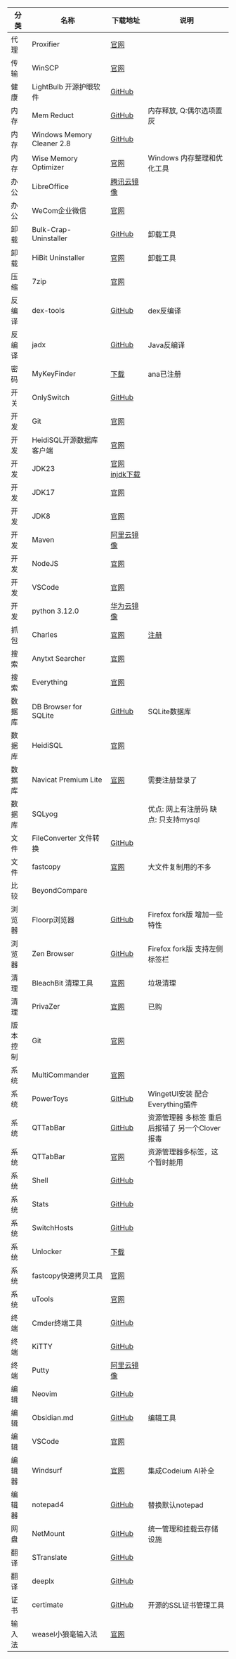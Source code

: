 | 分类     | 名称                       | 下载地址                                                                                           | 说明                                                                |
| -------- | -------------------------- | -------------------------------------------------------------------------------------------------- | ------------------------------------------------------------------- |
| 代理     | Proxifier                  | [官网](http://www.proxifier.com/)                                                                  |                                                                     |
| 传输     | WinSCP                     | [官网](https://winscp.net/eng/download.php)                                                        |                                                                     |
| 健康     | LightBulb 开源护眼软件     | [GitHub](https://github.com/Tyrrrz/LightBulb/releases/)                                            |
| 内存     | Mem Reduct                 | [GitHub](https://github.com/henrypp/memreduct)                                                     | 内存释放, Q:偶尔选项置灰                                            |
| 内存     | Windows Memory Cleaner 2.8 | [GitHub](https://github.com/IgorMundstein/WinMemoryCleaner/)                                       |                                                                     |
| 内存     | Wise Memory Optimizer      | [官网](https://www.wisecleaner.com.cn/wise-memory-optimizer.html)                                  | Windows 内存整理和优化工具                                          |
| 办公     | LibreOffice                | [腾讯云镜像](https://mirrors.cloud.tencent.com/libreoffice/libreoffice/stable/)                    |                                                                     |
| 办公     | WeCom企业微信              | [官网](https://work.weixin.qq.com/)                                                                |                                                                     |
| 卸载     | Bulk-Crap-Uninstaller      | [GitHub](https://github.com/Klocman/Bulk-Crap-Uninstaller/releases)                                | 卸载工具                                                            |
| 卸载     | HiBit Uninstaller          | [官网](https://www.hibitsoft.ir/Uninstaller.html)                                                  | 卸载工具                                                            |
| 压缩     | 7zip                       | [官网](https://sparanoid.com/lab/7z/)                                                              |                                                                     |
| 反编译   | dex-tools                  | [GitHub](https://github.com/pxb1988/dex2jar/releases)                                              | dex反编译                                                           |
| 反编译   | jadx                       | [GitHub](https://github.com/skylot/jadx/releases)                                                  | Java反编译                                                          |
| 密码     | MyKeyFinder                | [下载](https://www.computerbild.de/download/MyKeyFinder-Plus-Kostenlose-Vollversion-31122673.html) | ana已注册                                                           |
| 开关     | OnlySwitch                 | [GitHub](https://github.com/jacklandrin/OnlySwitch)                                                |
| 开发     | Git                        | [官网](https://git-scm.com/download)                                                               |                                                                     |
| 开发     | HeidiSQL开源数据库客户端   | [官网](https://www.heidisql.com/)                                                                  |                                                                     |
| 开发     | JDK23                     | [官网](https://www.oracle.com/java/technologies/downloads/#jdk23-windows)  [injdk下载](https://d.injdk.cn/download/oraclejdk/23)                        |                                                                     |
| 开发     | JDK17                      | [官网](https://www.oracle.com/java/technologies/downloads/#jdk17-windows)                          |                                                                     |
| 开发     | JDK8                       | [官网](https://www.oracle.com/java/technologies/downloads/#java8-windows)                          |                                                                     |
| 开发     | Maven                      | [阿里云镜像](https://mirrors.aliyun.com/apache/maven/maven-3/3.9.5/binaries/)                      |                                                                     |
| 开发     | NodeJS                     | [官网](http://www.nodejs.com.cn/)                                                                  |                                                                     |
| 开发     | VSCode                     | [官网](https://code.visualstudio.com/)                                                             |                                                                     |
| 开发     | python 3.12.0              | [华为云镜像](https://mirrors.huaweicloud.com/python/3.12.0/)                                       |                                                                     |
| 抓包     | Charles                    | [官网](https://www.charlesproxy.com/latest-release/download.do)                                    | [注册](https://inused.github.io/pages/file/tool/CharlesKeygen.html) |
| 搜索     | Anytxt Searcher            | [官网](https://anytxt.net/download/)                                                               |
| 搜索     | Everything                 | [官网](https://www.voidtools.com/zh-cn/)                                                           |                                                                     |
| 数据库   | DB Browser for SQLite      | [GitHub](https://github.com/sqlitebrowser/sqlitebrowser/releases)                                  | SQLite数据库                                                        |
| 数据库   | HeidiSQL                   | [官网](https://www.heidisql.com/download.php)                                                      |
| 数据库   | Navicat Premium Lite       | [官网](https://www.navicat.com.cn/download/navicat-premium-lite)                                   | 需要注册登录了                                                      |
| 数据库   | SQLyog                     |                                                                                                    | 优点: 网上有注册码 缺点: 只支持mysql                                |
| 文件     | FileConverter 文件转换     | [GitHub](https://github.com/Tichau/FileConverter/releases)                                         |
| 文件     | fastcopy                   | [官网](https://fastcopy.jp/)                                                                       | 大文件复制用的不多                                                  |
| 比较     | BeyondCompare              |                                                                                                    |
| 浏览器   | Floorp浏览器               | [GitHub](https://github.com/Floorp-Projects/Floorp/releases)                                       | Firefox fork版 增加一些特性                                         |
| 浏览器   | Zen Browser                | [GitHub](https://github.com/zen-browser/desktop)                                                   | Firefox fork版 支持左侧标签栏                                       |
| 清理     | BleachBit 清理工具         | [官网](https://www.bleachbit.org/)                                                                 | 垃圾清理                                                            |
| 清理     | PrivaZer                   | [官网](https://www.PrivaZer.com/download-pro.php)                                                  | 已购                                                                |
| 版本控制 | Git                        | [官网](https://git-scm.com/download)                                                               |
| 系统     | MultiCommander             | [官网](http://multicommander.com/downloads)                                                        |                                                                     |
| 系统     | PowerToys                  | [GitHub](https://github.com/microsoft/PowerToys/releases)                                          | WingetUI安装 配合Everything插件                                     |
| 系统     | QTTabBar                   | [GitHub](https://github.com/indiff/qttabbar/releases)                                              | 资源管理器 多标签 重启后报错了 另一个Clover报毒                     |
| 系统     | QTTabBar                   | [官网](http://qttabbar.wikidot.com/)                                                               | 资源管理器多标签，这个暂时能用                                      |
| 系统     | Shell                      | [GitHub](https://github.com/moudey/Shell)                                                          |
| 系统     | Stats                      | [GitHub](https://github.com/exelban/stats)                                                         |
| 系统     | SwitchHosts                | [GitHub](https://github.com/oldj/SwitchHosts/releases)                                             |                                                                     |
| 系统     | Unlocker                   | [下载](https://www.52pojie.cn/thread-1317159-1-1.html)                                             |
| 系统     | fastcopy快速拷贝工具       | [官网](https://fastcopy.jp/)                                                                       |                                                                     |
| 系统     | uTools                     | [官网](https://www.u.tools/)                                                                       |
| 终端     | Cmder终端工具              | [GitHub](https://github.com/cmderdev/cmder/releases)                                               |                                                                     |
| 终端     | KiTTY                      | [GitHub](https://github.com/cyd01/KiTTY/releases)                                                  |
| 终端     | Putty                      | [阿里云镜像](https://mirrors.aliyun.com/putty/latest.html)                                         |
| 编辑     | Neovim                     | [GitHub](https://github.com/neovim/neovim/releases)                                                |
| 编辑     | Obsidian.md                | [GitHub](https://github.com/obsidianmd/obsidian-releases/releases/)                                | 编辑工具                                                            |
| 编辑     | VSCode                     | [官网](https://code.visualstudio.com/)                                                             |
| 编辑器   | Windsurf                   | [官网](https://codeium.com/windsurf)                                                               | 集成Codeium AI补全                                                  |
| 编辑器   | notepad4                   | [GitHub](https://github.com/zufuliu/notepad4)                                                      | 替换默认notepad                                                     |
| 网盘     | NetMount                   | [GitHub](https://github.com/VirtualHotBar/NetMount)                                                | 统一管理和挂载云存储设施                                            |
| 翻译     | STranslate                 | [GitHub](https://github.com/ZGGSONG/STranslate/releases)                                           |
| 翻译     | deeplx                     | [GitHub](https://github.com/OwO-Network/DeepLX)                                                    |
| 证书     | certimate                  | [GitHub](https://github.com/usual2970/certimate)                                                   | 开源的SSL证书管理工具                                               |
| 输入法   | weasel小狼毫输入法         | [官网](https://rime.im/)                                                                           |                                                                     |
